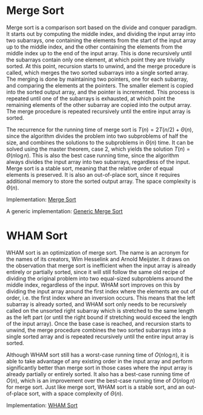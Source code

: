 # Merge Sort

Merge sort is a comparison sort based on the divide and conquer paradigm. It starts out by computing the middle index, and dividing the input array into two subarrays, one containing the elements from the start of the input array up to the middle index, and the other containing the elements from the middle index up to the end of the input array. This is done recursively until the subarrays contain only one element, at which point they are trivially sorted. At this point, recursion starts to unwind, and the merge procedure is called, which merges the two sorted subarrays into a single sorted array. The merging is done by maintaining two pointers, one for each subarray, and comparing the elements at the pointers. The smaller element is copied into the sorted output array, and the pointer is incremented. This process is repeated until one of the subarrays is exhausted, at which point the remaining elements of the other subarray are copied into the output array. The merge procedure is repeated recursively until the entire input array is sorted.

The recurrence for the running time of merge sort is $T(n) = 2T(n/2) + \Theta(n)$, since the algorithm divides the problem into two subproblems of half the size, and combines the solutions to the subproblems in $\Theta(n)$ time. It can be solved using the master theorem, case 2, which yields the solution $T(n) = \Theta(n \log n)$. This is also the best case running time, since the algorithm always divides the input array into two subarrays, regardless of the input. Merge sort is a stable sort, meaning that the relative order of equal elements is preserved. It is also an out-of-place sort, since it requires additional memory to store the sorted output array. The space complexity is $\Theta(n)$.

Implementation: [Merge Sort](https://github.com/pl3onasm/CLRS/tree/main/algorithms/sorting/merge-sort/mergesort.c)

A generic implementation: [Generic Merge Sort](https://github.com/pl3onasm/CLRS/tree/main/algorithms/sorting/merge-sort/genmergesort.c)

# WHAM Sort

WHAM sort is an optimization of merge sort. The name is an acronym for the names of its creators, Wim Hesselink and Arnold Meijster. It draws on the observation that merge sort is inefficient when the input array is already entirely or partially sorted, since it will still follow the same old recipe of dividing the original problem into two equal-sized subproblems around the middle index, regardless of the input. WHAM sort improves on this by dividing the input array around the first index where the elements are out of order, i.e. the first index where an inversion occurs. This means that the left subarray is already sorted, and WHAM sort only needs to be recursively called on the unsorted right subarray which is stretched to the same length as the left part (or until the right bound if stretching would exceed the length of the input array). Once the base case is reached, and recursion starts to unwind, the merge procedure combines the two sorted subarrays into a single sorted array and is repeated recursively until the entire input array is sorted.

Although WHAM sort still has a worst-case running time of $O(n \log n)$, it is able to take advantage of any existing order in the input array and perform significantly better than merge sort in those cases where the input array is already partially or entirely sorted. It also has a best-case running time of $O(n)$, which is an improvement over the best-case running time of $O(n \log n)$ for merge sort. Just like merge sort, WHAM sort is a stable sort, and an out-of-place sort, with a space complexity of $\Theta(n)$.

Implementation: [WHAM Sort](https://github.com/pl3onasm/CLRS/tree/main/algorithms/sorting/merge-sort/whamsort.c)
